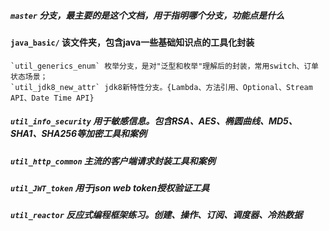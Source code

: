 ##### **`master` 分支，最主要的是这个文档，用于指明哪个分支，功能点是什么**

#### `java_basic/` 该文件夹，包含java一些基础知识点的工具化封装
    `util_generics_enum` 枚举分支，是对"泛型和枚举"理解后的封装，常用switch、订单状态场景；
    `util_jdk8_new_attr` jdk8新特性分支。{Lambda、方法引用、Optional、Stream API、Date Time API}

##### `util_info_security` 用于敏感信息。包含RSA、AES、椭圆曲线、MD5、SHA1、SHA256等加密工具和案例

##### `util_http_common` 主流的客户端请求封装工具和案例

##### `util_JWT_token` 用于json web token授权验证工具

##### `util_reactor` 反应式编程框架练习。创建、操作、订阅、调度器、冷热数据


